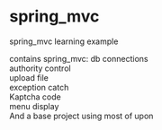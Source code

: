 # spring_mvc
spring_mvc learning example<br/>

contains spring_mvc:
		db connections<br/>
		authority control<br/>
		upload file<br/>
		exception catch<br/>
		Kaptcha code<br/>
		menu display<br/>
And a base project using most of upon<br/>